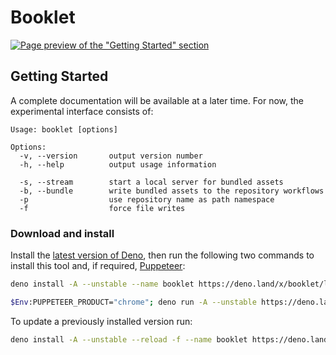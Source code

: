 # Booklet

[![Page preview of the "Getting Started" section][banner:preview]][banner:landing]

[banner:preview]: https://applic.dev/booklet/~/preview/booklet-manual-getting-started.png
[banner:landing]: https://applic.dev/booklet/manual/getting-started

## Getting Started

A complete documentation will be available at a later time. For now, the experimental interface consists of:

<!--
See our [documentation](https://applic.dev/booklet/manual/getting-started) for complete guide –
-->

```plain
Usage: booklet [options]

Options:
  -v, --version       output version number
  -h, --help          output usage information

  -s, --stream        start a local server for bundled assets
  -b, --bundle        write bundled assets to the repository workflows
  -p                  use repository name as path namespace
  -f                  force file writes
```

### Download and install

Install the [latest version of Deno][deno:install-latest], then run the following two commands to install this tool and, if required, [Puppeteer][puppeteer:install-latest]:

```sh
deno install -A --unstable --name booklet https://deno.land/x/booklet/lib/index.ts
```

```sh
$Env:PUPPETEER_PRODUCT="chrome"; deno run -A --unstable https://deno.land/x/puppeteer@9.0.2/install.ts
```

To update a previously installed version run:

```sh
deno install -A --unstable --reload -f --name booklet https://deno.land/x/booklet/lib/index.ts
```

[deno:install-latest]: https://github.com/denoland/deno_install#install-latest-version
[puppeteer:install-latest]: https://github.com/lucacasonato/deno-puppeteer#installation
